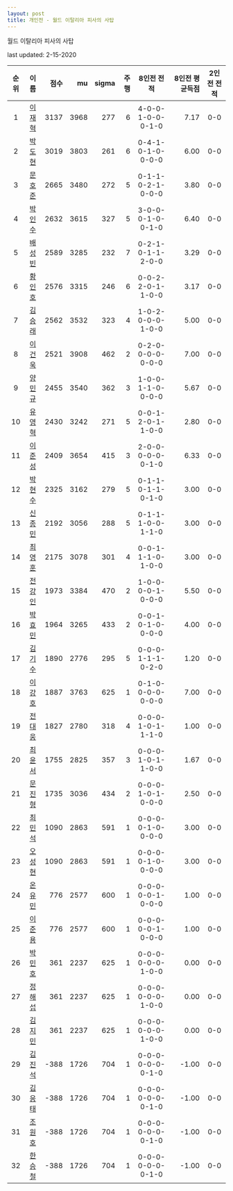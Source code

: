 ```yaml
---
layout: post
title: 개인전 - 월드 이탈리아 피사의 사탑
---
```


월드 이탈리아 피사의 사탑

last updated: 2-15-2020

| 순위 | 이름 | 점수 | mu | sigma | 주행 | 8인전 전적 | 8인전 평균득점 | 2인전 전적 |
|:---:|:---:|---:|---:|---:|---:|:---:|---:|:---:|
| 1 | [이재혁](../ijaehyeok) | 3137 | 3968 | 277 | 6 | 4-0-0-1-0-0-0-1-0 | 7.17 | 0-0 |
| 2 | [박도현](../bakdohyeon) | 3019 | 3803 | 261 | 6 | 0-4-1-0-1-0-0-0-0 | 6.00 | 0-0 |
| 3 | [문호준](../munhojun) | 2665 | 3480 | 272 | 5 | 0-1-1-0-2-1-0-0-0 | 3.80 | 0-0 |
| 4 | [박인수](../bakinsu) | 2632 | 3615 | 327 | 5 | 3-0-0-0-1-0-0-1-0 | 6.40 | 0-0 |
| 5 | [배성빈](../baeseongbin) | 2589 | 3285 | 232 | 7 | 0-2-1-0-1-1-2-0-0 | 3.29 | 0-0 |
| 6 | [황인호](../hwanginho) | 2576 | 3315 | 246 | 6 | 0-0-2-2-0-1-1-0-0 | 3.17 | 0-0 |
| 7 | [김승래](../gimseungrae) | 2562 | 3532 | 323 | 4 | 1-0-2-0-0-0-1-0-0 | 5.00 | 0-0 |
| 8 | [이건욱](../igeonuk) | 2521 | 3908 | 462 | 2 | 0-2-0-0-0-0-0-0-0 | 7.00 | 0-0 |
| 9 | [양민규](../yangmingyu) | 2455 | 3540 | 362 | 3 | 1-0-0-1-1-0-0-0-0 | 5.67 | 0-0 |
| 10 | [유영혁](../yuyeonghyeok) | 2430 | 3242 | 271 | 5 | 0-0-1-2-0-1-1-0-0 | 2.80 | 0-0 |
| 11 | [이준성](../ijunseong) | 2409 | 3654 | 415 | 3 | 2-0-0-0-0-0-0-1-0 | 6.33 | 0-0 |
| 12 | [박현수](../bakhyeonsu) | 2325 | 3162 | 279 | 5 | 0-1-1-0-1-1-0-1-0 | 3.00 | 0-0 |
| 13 | [신종민](../shinjongmin) | 2192 | 3056 | 288 | 5 | 0-1-1-1-0-0-1-1-0 | 3.00 | 0-0 |
| 14 | [최영훈](../choiyeonghun) | 2175 | 3078 | 301 | 4 | 0-0-1-1-1-0-1-0-0 | 3.00 | 0-0 |
| 15 | [전강인](../jeongangin) | 1973 | 3384 | 470 | 2 | 1-0-0-0-0-1-0-0-0 | 5.50 | 0-0 |
| 16 | [박효민](../bakhyomin) | 1964 | 3265 | 433 | 2 | 0-0-1-0-1-0-0-0-0 | 4.00 | 0-0 |
| 17 | [김기수](../gimgisu) | 1890 | 2776 | 295 | 5 | 0-0-0-1-1-1-0-2-0 | 1.20 | 0-0 |
| 18 | [이강호](../igangho) | 1887 | 3763 | 625 | 1 | 0-1-0-0-0-0-0-0-0 | 7.00 | 0-0 |
| 19 | [전대웅](../jeondaewoong) | 1827 | 2780 | 318 | 4 | 0-0-0-1-0-1-1-1-0 | 1.00 | 0-0 |
| 20 | [최윤서](../choiyunseo) | 1755 | 2825 | 357 | 3 | 0-0-0-1-0-1-1-0-0 | 1.67 | 0-0 |
| 21 | [문진형](../munjinhyeong) | 1735 | 3036 | 434 | 2 | 0-0-0-1-0-1-0-0-0 | 2.50 | 0-0 |
| 22 | [최민석](../choiminseok) | 1090 | 2863 | 591 | 1 | 0-0-0-0-1-0-0-0-0 | 3.00 | 0-0 |
| 23 | [오성현](../oseonghyeon) | 1090 | 2863 | 591 | 1 | 0-0-0-0-1-0-0-0-0 | 3.00 | 0-0 |
| 24 | [온유민](../onyumin) | 776 | 2577 | 600 | 1 | 0-0-0-0-0-1-0-0-0 | 1.00 | 0-0 |
| 25 | [이준용](../ijunyong) | 776 | 2577 | 600 | 1 | 0-0-0-0-0-1-0-0-0 | 1.00 | 0-0 |
| 26 | [박민호](../bakminho) | 361 | 2237 | 625 | 1 | 0-0-0-0-0-0-1-0-0 | 0.00 | 0-0 |
| 27 | [정해섭](../jeonghaeseop) | 361 | 2237 | 625 | 1 | 0-0-0-0-0-0-1-0-0 | 0.00 | 0-0 |
| 28 | [김지민](../gimjimin) | 361 | 2237 | 625 | 1 | 0-0-0-0-0-0-1-0-0 | 0.00 | 0-0 |
| 29 | [김진석](../gimjinseok) | -388 | 1726 | 704 | 1 | 0-0-0-0-0-0-0-1-0 | -1.00 | 0-0 |
| 30 | [김응태](../gimeungtae) | -388 | 1726 | 704 | 1 | 0-0-0-0-0-0-0-1-0 | -1.00 | 0-0 |
| 31 | [조원호](../jowonho) | -388 | 1726 | 704 | 1 | 0-0-0-0-0-0-0-1-0 | -1.00 | 0-0 |
| 32 | [한승철](../hanseungcheol) | -388 | 1726 | 704 | 1 | 0-0-0-0-0-0-0-1-0 | -1.00 | 0-0 |
